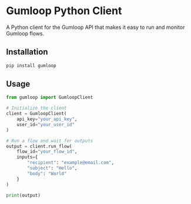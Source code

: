 # Gumloop Python Client

A Python client for the Gumloop API that makes it easy to run and monitor Gumloop flows.

## Installation

```bash
pip install gumloop
```

## Usage

```python
from gumloop import GumloopClient

# Initialize the client
client = GumloopClient(
    api_key="your_api_key",
    user_id="your_user_id"
)

# Run a flow and wait for outputs
output = client.run_flow(
    flow_id="your_flow_id",
    inputs={
        "recipient": "example@email.com",
        "subject": "Hello",
        "body": "World"
    }
)

print(output)
```
